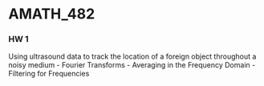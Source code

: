 # AMATH_482

### HW 1
Using ultrasound data to track the location of a foreign object throughout
a noisy medium
	- Fourier Transforms
	- Averaging in the Frequency Domain
	- Filtering for Frequencies
